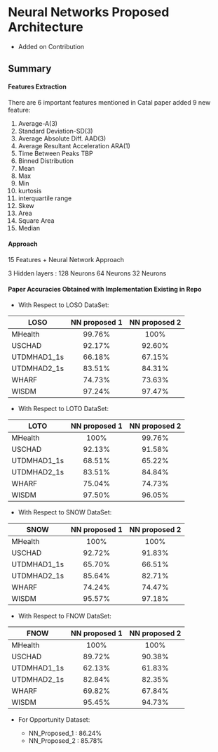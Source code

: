 # Neural Networks Proposed Architecture 
- Added on Contribution

## Summary
  
#### Features Extraction
There are 6 important features mentioned in Catal paper added 9 new feature:
1. Average-A(3)
2. Standard Deviation-SD(3)
3. Average Absolute Diff. AAD(3)
4. Average Resultant Acceleration ARA(1)
5. Time Between Peaks TBP
6. Binned Distribution
7. Mean
8. Max
9. Min
10. kurtosis
11. interquartile range
12. Skew
13. Area
14. Square Area
15. Median

#### Approach
15 Features + Neural Network Approach

3 Hidden layers :
128 Neurons
64 Neurons
32 Neurons

#### Paper Accuracies Obtained with Implementation Existing in Repo
- With Respect to LOSO DataSet:

| LOSO          |  NN proposed 1  |   NN proposed 2   |
|---------------|:---------------:|:-----------------:|
| MHealth       |   99.76%        |      100%         |
| USCHAD        |   92.17%        |      92.60%       |
| UTDMHAD1_1s   |   66.18%        |      67.15%       |
| UTDMHAD2_1s   |   83.51%        |      84.31%       |
| WHARF         |   74.73%        |      73.63%       |
| WISDM         |   97.24%        |      97.47%       |


- With Respect to LOTO DataSet:

| LOTO          |  NN proposed 1  |   NN proposed 2   |
|---------------|:---------------:|:-----------------:|
| MHealth       |   100%          |      99.76%       |
| USCHAD        |   92.13%        |      91.58%       |
| UTDMHAD1_1s   |   68.51%        |      65.22%       |
| UTDMHAD2_1s   |   83.51%        |      84.84%       |
| WHARF         |   75.04%        |      74.73%       |
| WISDM         |   97.50%        |      96.05%       |



- With Respect to SNOW DataSet:

| SNOW          |  NN proposed 1  |   NN proposed 2   |
|---------------|:---------------:|:-----------------:|
| MHealth       |   100%          |      100%         |
| USCHAD        |   92.72%        |      91.83%       |
| UTDMHAD1_1s   |   65.70%        |      66.51%       |
| UTDMHAD2_1s   |   85.64%        |      82.71%       |
| WHARF         |   74.24%        |      74.47%       |
| WISDM         |   95.57%        |      97.18%       |



- With Respect to FNOW DataSet:

| FNOW          |  NN proposed 1  |   NN proposed 2   |
|---------------|:---------------:|:-----------------:|
| MHealth       |   100%          |      100%         |
| USCHAD        |   89.72%        |      90.38%       |
| UTDMHAD1_1s   |   62.13%        |      61.83%       |
| UTDMHAD2_1s   |   82.84%        |      82.35%       |
| WHARF         |   69.82%        |      67.84%       |
| WISDM         |   95.45%        |      94.73%       |






- For Opportunity Dataset:

	- NN_Proposed_1  : 86.24%
	- NN_Proposed_2  : 85.78%

